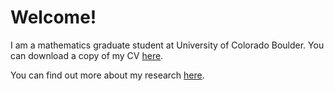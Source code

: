 # Welcome!

I am a mathematics graduate student at University of Colorado Boulder.  You can download a copy of my CV [here](#CV).

You can find out more about my research [here](#Research).